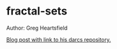 # fractal-sets

Author: Greg Heartsfield

[Blog post with link to his darcs repository.](https://gregheartsfield.com/fractal-hs/)


